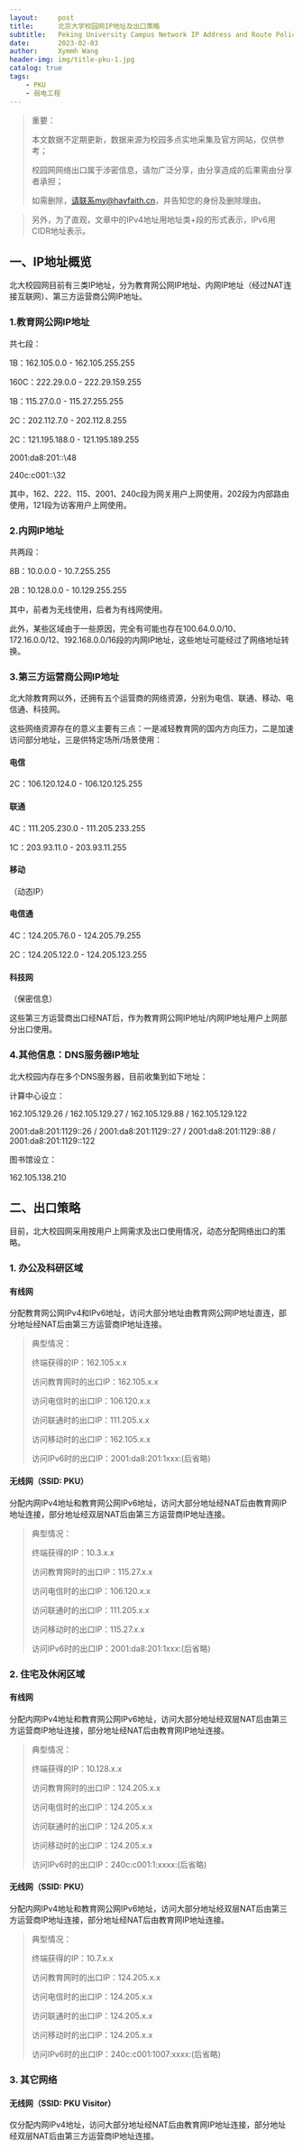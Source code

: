 ```yaml
---
layout:     post
title:      北京大学校园网IP地址及出口策略
subtitle:   Peking University Campus Network IP Address and Route Policy
date:       2023-02-03
author:     Xymmh Wang
header-img: img/title-pku-1.jpg
catalog: true
tags:
    - PKU
    - 弱电工程
---
```


>重要： 
>
>本文数据不定期更新，数据来源为校园多点实地采集及官方网站，仅供参考；  
>
>校园网网络出口属于涉密信息，请勿广泛分享，由分享造成的后果需由分享者承担；  
>
>如需删除，请联系my@havfaith.cn，并告知您的身份及删除理由。

>另外，为了直观，文章中的IPv4地址用地址类+段的形式表示，IPv6用CIDR地址表示。

## 一、IP地址概览
  北大校园网目前有三类IP地址，分为教育网公网IP地址、内网IP地址（经过NAT连接互联网）、第三方运营商公网IP地址。  

### 1.教育网公网IP地址
共七段：  

1B：162.105.0.0 - 162.105.255.255  

160C：222.29.0.0 - 222.29.159.255  

1B：115.27.0.0 - 115.27.255.255  

2C：202.112.7.0 - 202.112.8.255  

2C：121.195.188.0 - 121.195.189.255

2001:da8:201::\48  

240c:c001::\32

  其中，162、222、115、2001、240c段为网关用户上网使用，202段为内部路由使用，121段为访客用户上网使用。

### 2.内网IP地址
共两段：  

8B：10.0.0.0 - 10.7.255.255  

2B：10.128.0.0 - 10.129.255.255  

  其中，前者为无线使用，后者为有线网使用。  

  此外，某些区域由于一些原因，完全有可能也存在100.64.0.0/10、172.16.0.0/12、192.168.0.0/16段的内网IP地址，这些地址可能经过了网络地址转换。

### 3.第三方运营商公网IP地址
  北大除教育网以外，还拥有五个运营商的网络资源，分别为电信、联通、移动、电信通、科技网。  
  
  这些网络资源存在的意义主要有三点：一是减轻教育网的国内方向压力，二是加速访问部分地址，三是供特定场所/场景使用：

#### 电信
2C：106.120.124.0 - 106.120.125.255

#### 联通 
4C：111.205.230.0 - 111.205.233.255  

1C：203.93.11.0 - 203.93.11.255

#### 移动
（动态IP）

#### 电信通
4C：124.205.76.0 - 124.205.79.255  

2C：124.205.122.0 - 124.205.123.255

#### 科技网
（保密信息）

  这些第三方运营商出口经NAT后，作为教育网公网IP地址/内网IP地址用户上网部分出口使用。
  
### 4.其他信息：DNS服务器IP地址
  北大校园内存在多个DNS服务器，目前收集到如下地址：  
  
  计算中心设立：  
  
  162.105.129.26 / 162.105.129.27 / 162.105.129.88 / 162.105.129.122  
  
  2001:da8:201:1129::26 / 2001:da8:201:1129::27 / 2001:da8:201:1129::88 / 2001:da8:201:1129::122  
  
  图书馆设立：  
  
  162.105.138.210
  
## 二、出口策略
  目前，北大校园网采用按用户上网需求及出口使用情况，动态分配网络出口的策略。

### 1. 办公及科研区域
#### 有线网
  分配教育网公网IPv4和IPv6地址，访问大部分地址由教育网公网IP地址直连，部分地址经NAT后由第三方运营商IP地址连接。
  
>  典型情况：
>  
>  终端获得的IP：162.105.x.x
>  
>  访问教育网时的出口IP：162.105.x.x
>  
>  访问电信时的出口IP：106.120.x.x
>  
>  访问联通时的出口IP：111.205.x.x
>  
>  访问移动时的出口IP：162.105.x.x
>  
>  访问IPv6时的出口IP：2001:da8:201:1xxx:(后省略)

#### 无线网（SSID: PKU）
  分配内网IPv4地址和教育网公网IPv6地址，访问大部分地址经NAT后由教育网IP地址连接，部分地址经双层NAT后由第三方运营商IP地址连接。
  
>  典型情况：
>  
>  终端获得的IP：10.3.x.x
>  
>  访问教育网时的出口IP：115.27.x.x
>  
>  访问电信时的出口IP：106.120.x.x
>  
>  访问联通时的出口IP：111.205.x.x
>  
>  访问移动时的出口IP：115.27.x.x
>  
>  访问IPv6时的出口IP：2001:da8:201:1xxx:(后省略)

### 2. 住宅及休闲区域
#### 有线网
  分配内网IPv4地址和教育网公网IPv6地址，访问大部分地址经双层NAT后由第三方运营商IP地址连接，部分地址经NAT后由教育网IP地址连接。
  
>  典型情况：
>  
>  终端获得的IP：10.128.x.x
>  
>  访问教育网时的出口IP：124.205.x.x
>  
>  访问电信时的出口IP：124.205.x.x
>  
>  访问联通时的出口IP：124.205.x.x
>  
>  访问移动时的出口IP：124.205.x.x
>  
>  访问IPv6时的出口IP：240c:c001:1:xxxx:(后省略)

#### 无线网（SSID: PKU）
  分配内网IPv4地址和教育网公网IPv6地址，访问大部分地址经双层NAT后由第三方运营商IP地址连接，部分地址经NAT后由教育网IP地址连接。  
  
>  典型情况：
>  
>  终端获得的IP：10.7.x.x
>  
>  访问教育网时的出口IP：124.205.x.x
>  
>  访问电信时的出口IP：124.205.x.x
>  
>  访问联通时的出口IP：124.205.x.x
>  
>  访问移动时的出口IP：124.205.x.x
>  
>  访问IPv6时的出口IP：240c:c001:1007:xxxx:(后省略)

### 3. 其它网络
#### 无线网（SSID: PKU Visitor）
  仅分配内网IPv4地址，访问大部分地址经NAT后由教育网IP地址连接，部分地址经双层NAT后由第三方运营商IP地址连接。
